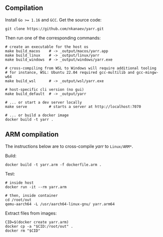 ## Compilation

Install `Go >= 1.16` and `GCC`. Get the source code:

    git clone https://github.com/nkanaev/yarr.git

Then run one of the corresponding commands:

    # create an executable for the host os
    make build_macos    # -> _output/macos/yarr.app
    make build_linux    # -> _output/linux/yarr
    make build_windows  # -> _output/windows/yarr.exe

    # cross-compiling from WSL to Windows will require additional tooling
    # for instance, WSL: Ubuntu 22.04 required gcc-multilib and gcc-mingw-w64
    make build_wsl      # -> _output/wsl/yarr.exe

    # host-specific cli version (no gui)
    make build_default  # -> _output/yarr

    # ... or start a dev server locally
    make serve          # starts a server at http://localhost:7070

    # ... or build a docker image
    docker build -t yarr .

## ARM compilation

The instructions below are to cross-compile *yarr* to `Linux/ARM*`.

Build:

    docker build -t yarr.arm -f dockerfile.arm .

Test:

    # inside host
    docker run -it --rm yarr.arm

    # then, inside container
    cd /root/out
    qemu-aarch64 -L /usr/aarch64-linux-gnu/ yarr.arm64

Extract files from images:

    CID=$(docker create yarr.arm)
    docker cp -a "$CID:/root/out" .
    docker rm "$CID"
